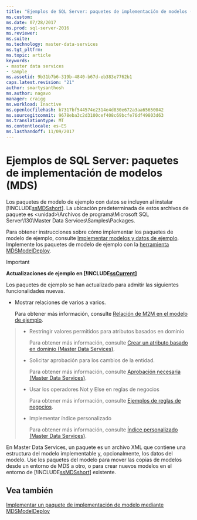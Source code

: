 ```yaml
---
title: "Ejemplos de SQL Server: paquetes de implementación de modelos (MDS) | Microsoft Docs"
ms.custom: 
ms.date: 07/28/2017
ms.prod: sql-server-2016
ms.reviewer: 
ms.suite: 
ms.technology: master-data-services
ms.tgt_pltfrm: 
ms.topic: article
keywords:
- master data services
- sample
ms.assetid: 9b31b7b6-319b-4840-b67d-eb383e7762b1
caps.latest.revision: "21"
author: smartysanthosh
ms.author: nagavo
manager: craigg
ms.workload: Inactive
ms.openlocfilehash: b7317bf544574e2314e4d830e672a3aa65650042
ms.sourcegitcommit: 9678eba3c2d3100cef408c69bcfe76df49803d63
ms.translationtype: MT
ms.contentlocale: es-ES
ms.lasthandoff: 11/09/2017
---
```

# <a name="sql-server-examples-model-deployment-packages-mds"></a>Ejemplos de SQL Server: paquetes de implementación de modelos (MDS)
  Los paquetes de modelo de ejemplo con datos se incluyen al instalar [!INCLUDE[ssMDSshort](../includes/ssmdsshort-md.md)]. La ubicación predeterminada de estos archivos de paquete es \<unidad>\Archivos de programa\Microsoft SQL Server\130\Master Data Services\Samples\Packages.  
  
 Para obtener instrucciones sobre cómo implementar los paquetes de modelo de ejemplo, consulte [Implementar modelos y datos de ejemplo](../master-data-services/master-data-services-installation-and-configuration.md#deploySample). Implemente los paquetes de modelo de ejemplo con la [herramienta MDSModelDeploy](../master-data-services/deploy-a-model-deployment-package-by-using-mdsmodeldeploy.md).  
  
> [!IMPORTANT]  
>  **Actualizaciones de ejemplo en [!INCLUDE[ssCurrent](../includes/sscurrent-md.md)]**  
>   
>  Los paquetes de ejemplo se han actualizado para admitir las siguientes funcionalidades nuevas.  
>   
>  -   Mostrar relaciones de varios a varios.  
>   
>      Para obtener más información, consulte [Relación de M2M en el modelo de ejemplo](../master-data-services/show-many-to-many-relationships-in-derived-hierarchies-master-data-services.md#M2MSample).  

> -   Restringir valores permitidos para atributos basados en dominio  
>   
>      Para obtener más información, consulte [Crear un atributo basado en dominio &#40;Master Data Services&#41;](../master-data-services/create-a-domain-based-attribute-master-data-services.md).  
> -   Solicitar aprobación para los cambios de la entidad.  
>   
>      Para obtener más información, consulte [Aprobación necesaria &#40;Master Data Services&#41;](../master-data-services/approval-required-master-data-services.md).  
> -   Usar los operadores Not y Else en reglas de negocios  
>   
>      Para obtener más información, consulte [Ejemplos de reglas de negocios](../master-data-services/business-rule-examples-master-data-services.md).  
> -   Implementar índice personalizado  
>   
>      Para obtener más información, consulte [Índice personalizado &#40;Master Data Services&#41;](../master-data-services/custom-index-master-data-services.md).  
 

 
 En Master Data Services, un paquete es un archivo XML que contiene una estructura del modelo implementable y, opcionalmente, los datos del modelo. Use los paquetes del modelo para mover las copias de modelos desde un entorno de MDS a otro, o para crear nuevos modelos en el entorno de [!INCLUDE[ssMDSshort](../includes/ssmdsshort-md.md)] existente.  
  
## <a name="see-also"></a>Vea también  
 [Implementar un paquete de implementación de modelo mediante MDSModelDeploy](../master-data-services/deploy-a-model-deployment-package-by-using-mdsmodeldeploy.md)  
  
  

